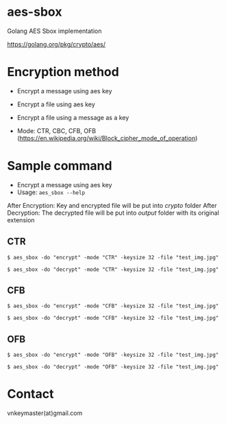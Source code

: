 # aes-sbox
Golang AES Sbox implementation

https://golang.org/pkg/crypto/aes/

# Encryption method

- Encrypt a message using aes key
- Encrypt a file using aes key
- Encrypt a file using a message as a key

- Mode: CTR, CBC, CFB, OFB (https://en.wikipedia.org/wiki/Block_cipher_mode_of_operation)

# Sample command

- Encrypt a message using aes key
- Usage: `aes_sbox --help`

After Encryption: Key and encrypted file will be put into *crypto* folder
After Decryption: The decrypted file will be put into *output* folder with its original extension

## CTR
```
$ aes_sbox -do "encrypt" -mode "CTR" -keysize 32 -file "test_img.jpg"
```

```
$ aes_sbox -do "decrypt" -mode "CTR" -keysize 32 -file "test_img.jpg"
```
## CFB
```
$ aes_sbox -do "encrypt" -mode "CFB" -keysize 32 -file "test_img.jpg"
```

```
$ aes_sbox -do "decrypt" -mode "CFB" -keysize 32 -file "test_img.jpg"
```
## OFB
```
$ aes_sbox -do "encrypt" -mode "OFB" -keysize 32 -file "test_img.jpg"
```

```
$ aes_sbox -do "decrypt" -mode "OFB" -keysize 32 -file "test_img.jpg"
```

# Contact
vnkeymaster(at)gmail.com
